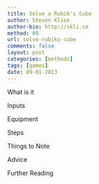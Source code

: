 ```yaml
---
title: Solve a Rubik's Cube
author: Steven Klise
author-bio: http://skli.se
method: 00
url: solve-rubiks-cube
comments: false
layout: post
categories: [methods]
tags: [games]
date: 09-01-2013
---
```

What is it

Inputs

Equipment

Steps

Things to Note

Advice

Further Reading